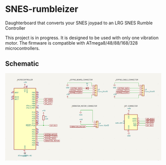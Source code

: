 # SNES-rumbleizer
Daughterboard that converts your SNES joypad to an LRG SNES Rumble Controller

This project is in progress. It is designed to be used with only one vibration motor. The firmware is compatible with ATmega8/48/88/168/328 microcontrollers.

## Schematic
![schematic](https://github.com/Kyuchumimo/SNES-rumbleizer/blob/main/schematics.png)
